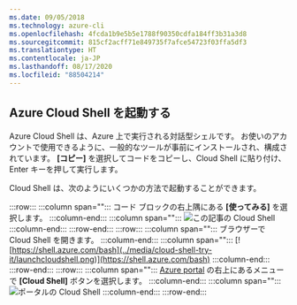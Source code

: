 ```yaml
---
ms.date: 09/05/2018
ms.technology: azure-cli
ms.openlocfilehash: 4fcda1b9e5b5e1788f90350cdfa184ff3b31a3d8
ms.sourcegitcommit: 815cf2acff71e849735f7afce54723f03ffa5df3
ms.translationtype: HT
ms.contentlocale: ja-JP
ms.lasthandoff: 08/17/2020
ms.locfileid: "88504214"
---
```

## <a name="launch-azure-cloud-shell"></a>Azure Cloud Shell を起動する

Azure Cloud Shell は、Azure 上で実行される対話型シェルです。 お使いのアカウントで使用できるように、一般的なツールが事前にインストールされ、構成されています。 **[コピー]** を選択してコードをコピーし、Cloud Shell に貼り付け、Enter キーを押して実行します。  

Cloud Shell は、次のようにいくつかの方法で起動することができます。

:::row:::
   :::column span="":::
      コード ブロックの右上隅にある **[使ってみる]** を選択します。
   :::column-end:::
   :::column span="":::
      ![この記事の Cloud Shell](../media/cloud-shell-try-it/cli-try-it.png)
   :::column-end:::
:::row-end:::
:::row:::
   :::column span="":::
      ブラウザーで Cloud Shell を開きます。 
   :::column-end:::
   :::column span="":::
      [![https://shell.azure.com/bash](../media/cloud-shell-try-it/launchcloudshell.png)](https://shell.azure.com/bash)
   :::column-end:::
:::row-end:::
:::row:::
   :::column span="":::
      [Azure portal](https://portal.azure.com) の右上にあるメニューで **[Cloud Shell]** ボタンを選択します。
   :::column-end:::
   :::column span="":::
      ![ポータルの Cloud Shell](../media/cloud-shell-try-it/cloud-shell-menu.png)
   :::column-end:::
:::row-end:::
